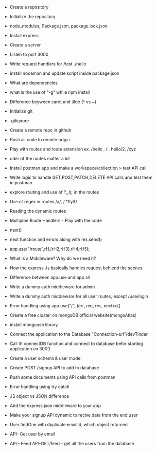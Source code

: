 - Create a repository
- Initialize the repository
- node_modules, Package.json, package.lock.json
- Install express
- Create a server
- Listen to port 3000
- Write request handlers for /test ,/hello
- install nodemon and update script inside package.json
- What are dependencies
- what is the use of "-g" while npm install
- Difference beyween caret and tilde (^ vs ~)

- Initialize git
- .gitignore
- Create a remote repo in github
- Push all code to remote origin
- Play with routes and route extension ex. /hello , / , hello/2, /xyz
- oder of the routes matter a lot
- Install postman app and make a workspace/collection > test API call
- Write logic to handle GET,POST,PATCH,DELETE API calls and test them in postman
- explore routing and use of ?,_,(),_ in the routes
- Use of regex in routes /a/, /.\*fly$/
- Reading the dynamic routes

- Multiploe Route Handlers - Play with the code
- next()
- next function and errors along with res.send()
- app.use("/route",rH,[rH2,rH3],rH4,rH5);
- What is a Middleware? Why do we need it?
- How the express Js basically handles request behiend the scenes
- Difference between app.use and app.all
- Write a dummy auth middleware for admin
- Write a dummy auth middleware for all user routes, except /use/login
- Error handling using app.use("/", (err, req, res, next)={}

- Create a free cluster on mongoDB official website(mongoAtlas)
- install mongoose library
- Connect the application to the Database "Connection-url"/devTinder
- Call th connectDB function and connect to database befor starting application on 3000
- Create a user schema & user model
- Create POST /signup API to add to database
- Push some documents using API calls from postman
- Error handling using try catch

- JS object vs JSON difference
- Add the express.json middleware to your app
- Make your signup API dynamic to recive data from the end user
- User.findOne with duplicate emailId, which object returned
- API- Get user by email
- API - Feed API-GET/feed - get all the users from the database
